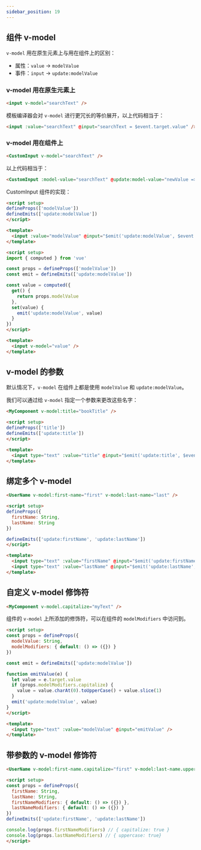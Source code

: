 ```yaml
---
sidebar_position: 19
---
```


## 组件 v-model

`v-model` 用在原生元素上与用在组件上的区别：
- 属性：`value` -> `modelValue`
- 事件：`input` -> `update:modelValue`

### v-model 用在原生元素上

```html
<input v-model="searchText" />
```

模板编译器会对 `v-model` 进行更冗长的等价展开，以上代码相当于：

```html
<input :value="searchText" @input="searchText = $event.target.value" />
```

### v-model 用在组件上

```html
<CustomInput v-model="searchText" />
```

以上代码相当于：

```html
<CustomInput :model-value="searchText" @update:model-value="newValue => searchText = newValue" />
```

CustomInput 组件的实现：

```html title="CustomInput.vue 写法一"
<script setup>
defineProps(['modelValue'])
defineEmits(['update:modelValue'])
</script>

<template>
  <input :value="modelValue" @input="$emit('update:modelValue', $event.target.value)" />
</template>
```

```html title="CustomInput.vue 写法二"
<script setup>
import { computed } from 'vue'

const props = defineProps(['modelValue'])
const emit = defineEmits(['update:modelValue'])

const value = computed({
  get() {
    return props.modelValue
  },
  set(value) {
    emit('update:modelValue', value)
  }
})
</script>

<template>
  <input v-model="value" />
</template>
```

## v-model 的参数

默认情况下，`v-model` 在组件上都是使用 `modelValue` 和 `update:modelValue`。

我们可以通过给 `v-model` 指定一个参数来更改这些名字：

```html
<MyComponent v-model:title="bookTitle" />
```

```html title="MyComponent.vue"
<script setup>
defineProps(['title'])
defineEmits(['update:title'])
</script>

<template>
  <input type="text" :value="title" @input="$emit('update:title', $event.target.value)" />
</template>
```

## 绑定多个 v-model

```html
<UserName v-model:first-name="first" v-model:last-name="last" />
```

```html
<script setup>
defineProps({
  firstName: String,
  lastName: String
})

defineEmits(['update:firstName', 'update:lastName'])
</script>

<template>
  <input type="text" :value="firstName" @input="$emit('update:firstName', $event.target.value)" />
  <input type="text" :value="lastName" @input="$emit('update:lastName', $event.target.value)" />
</template>
```

## 自定义 v-model 修饰符

```html
<MyComponent v-model.capitalize="myText" />
```

组件的 `v-model` 上所添加的修饰符，可以在组件的 `modelModifiers` 中访问到。

```html
<script setup>
const props = defineProps({
  modelValue: String,
  modelModifiers: { default: () => ({}) }
})

const emit = defineEmits(['update:modelValue'])

function emitValue(e) {
  let value = e.target.value
  if (props.modelModifiers.capitalize) {
    value = value.charAt(0).toUpperCase() + value.slice(1)
  }
  emit('update:modelValue', value)
}
</script>

<template>
  <input type="text" :value="modelValue" @input="emitValue" />
</template>
```

## 带参数的 v-model 修饰符

```html
<UserName v-model:first-name.capitalize="first" v-model:last-name.uppercase="last" />
```

```html
<script setup>
const props = defineProps({
  firstName: String,
  lastName: String,
  firstNameModifiers: { default: () => ({}) },
  lastNameModifiers: { default: () => ({}) }
})
defineEmits(['update:firstName', 'update:lastName'])

console.log(props.firstNameModifiers) // { capitalize: true }
console.log(props.lastNameModifiers) // { uppercase: true}
</script>
```
